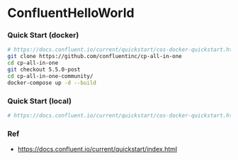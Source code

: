 # ConfluentHelloWorld


### Quick Start (docker)
```bash
# https://docs.confluent.io/current/quickstart/cos-docker-quickstart.html#cos-docker-quickstart
git clone https://github.com/confluentinc/cp-all-in-one
cd cp-all-in-one
git checkout 5.5.0-post
cd cp-all-in-one-community/
docker-compose up -d --build
```

### Quick Start (local)
```bash
# https://docs.confluent.io/current/quickstart/cos-docker-quickstart.html#cos-docker-quickstart

```

### Ref
- https://docs.confluent.io/current/quickstart/index.html
